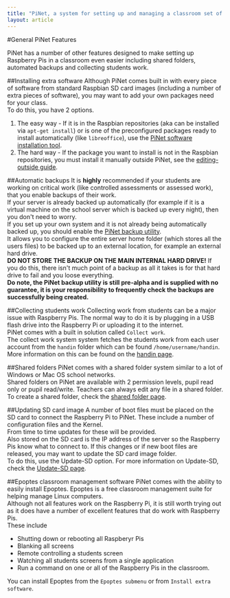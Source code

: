 ```yaml
---
title: "PiNet, a system for setting up and managing a classroom set of Raspberry Pis."
layout: article
---
```


#General PiNet Features

PiNet has a number of other features designed to make setting up Raspberry Pis in a classroom even easier including shared folders, automated backups and collecting students work.

##Installing extra software
Although PiNet comes built in with every piece of software from standard Raspbian SD card images (including a number of extra pieces of software), you may want to add your own packages need for your class.   
To do this, you have 2 options.   
1. The easy way - If it is in the Raspbian repositories (aka can be installed via ```apt-get install```) or is one of the preconfigured packages ready to install automatically (like ```libreoffice```), use the [PiNet software installation tool](installation/installing-software.html).  
2. The hard way - If the package you want to install is not in the Raspbian repositories, you must install it manually outside PiNet, see the [editing-outside guide](http://pi-ltsp.net/advanced/editing-outsite.html).

##Automatic backups
It is **highly** recommended if your students are working on critical work (like controlled assessments or assessed work), that you enable backups of their work.   
If your server is already backed up automatically (for example if it is a virtual machine on the school server which is backed up every night), then you don't need to worry.   
If you set up your own system and it is not already being automatically backed up, you should enable the [PiNet backup utility](backups/backups.html).   
It allows you to configure the entire server home folder (which stores all the users files) to be backed up to an external location, for example an external hard drive.   
**DO NOT STORE THE BACKUP ON THE MAIN INTERNAL HARD DRIVE!** If you do this, there isn't much point of a backup as all it takes is for that hard drive to fail and you loose everything.   
**Do note, the PiNet backup utility is still pre-alpha and is supplied with no guarantee, it is your responsibility to frequently check the backups are successfully being created.**   

##Collecting students work
Collecting work from students can be a major issue with Raspberry Pis. The normal way to do it is by plugging in a USB flash drive into the Raspberry Pi or uploading it to the internet.   
PiNet comes with a built in solution called ```Collect work```.   
The collect work system system fetches the students work from each user account from the ```handin``` folder which can be found ```/home/username/handin```.   
More information on this can be found on the [handin page](collect-work.html).   

##Shared folders
PiNet comes with a shared folder system similar to a lot of Windows or Mac OS school networks.   
Shared folders on PiNet are available with 2 permission levels, pupil read only or pupil read/write. Teachers can always edit any file in a shared folder.   
To create a shared folder, check the [shared folder page](shared-folders/shared-folders.html).

##Updating SD card image
A number of boot files must be placed on the SD card to connect the Raspberry Pi to PiNet. These include a number of configuration files and the Kernel.   
From time to time updates for these will be provided.   
Also stored on the SD card is the IP address of the server so the Raspberry Pis know what to connect to. If this changes or if new boot files are released, you may want to update the SD card image folder.   
To do this, use the Update-SD option. For more information on Update-SD, check the [Update-SD page](sd-card-update.html).

##Epoptes classroom management software
PiNet comes with the ability to easily install Epoptes. Epoptes is a free classroom management suite for helping manage Linux computers.   
Although not all features work on the Raspberry Pi, it is still worth trying out as it does have a number of excellent features that do work with Raspberry Pis.   
These include
- Shutting down or rebooting all Raspberyr Pis
- Blanking all screens
- Remote controlling a students screen
- Watching all students screens from a single application
- Run a command on one or all of the Raspberry Pis in the classroom.

You can install Epoptes from the ```Epoptes submenu``` or from ```Install extra software```.
